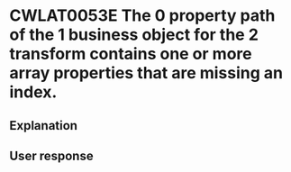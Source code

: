 # CWLAT0053E The 0 property path of the 1 business object for the 2 transform contains one or more array properties that are missing an index.

## Explanation

## User response